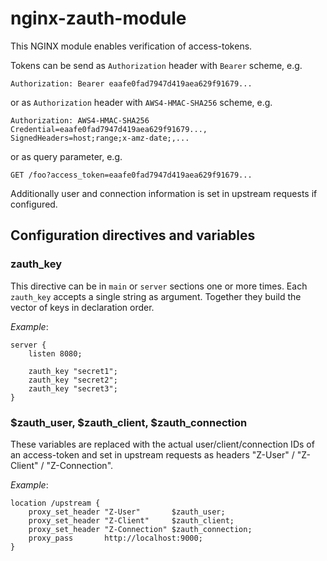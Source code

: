 # nginx-zauth-module

This NGINX module enables verification of access-tokens.

Tokens can be send as `Authorization` header with `Bearer` scheme, e.g.

```
Authorization: Bearer eaafe0fad7947d419aea629f91679...
```

or as `Authorization` header with `AWS4-HMAC-SHA256` scheme, e.g.

```
Authorization: AWS4-HMAC-SHA256 Credential=eaafe0fad7947d419aea629f91679..., SignedHeaders=host;range;x-amz-date;,...
```

or as query parameter, e.g.

```
GET /foo?access_token=eaafe0fad7947d419aea629f91679...
```

Additionally user and connection information is set in upstream
requests if configured.

## Configuration directives and variables

### zauth_key

This directive can be in `main` or `server` sections one or more times.
Each `zauth_key` accepts a single string as argument. Together they build
the vector of keys in declaration order.

*Example*:

    server {
        listen 8080;

        zauth_key "secret1";
        zauth_key "secret2";
        zauth_key "secret3";
    }

### $zauth_user, $zauth_client, $zauth_connection

These variables are replaced with the actual user/client/connection IDs of an
access-token and set in upstream requests as headers "Z-User" / "Z-Client" /
"Z-Connection".

*Example*:

    location /upstream {
        proxy_set_header "Z-User"       $zauth_user;
        proxy_set_header "Z-Client"     $zauth_client;
        proxy_set_header "Z-Connection" $zauth_connection;
        proxy_pass       http://localhost:9000;
    }

